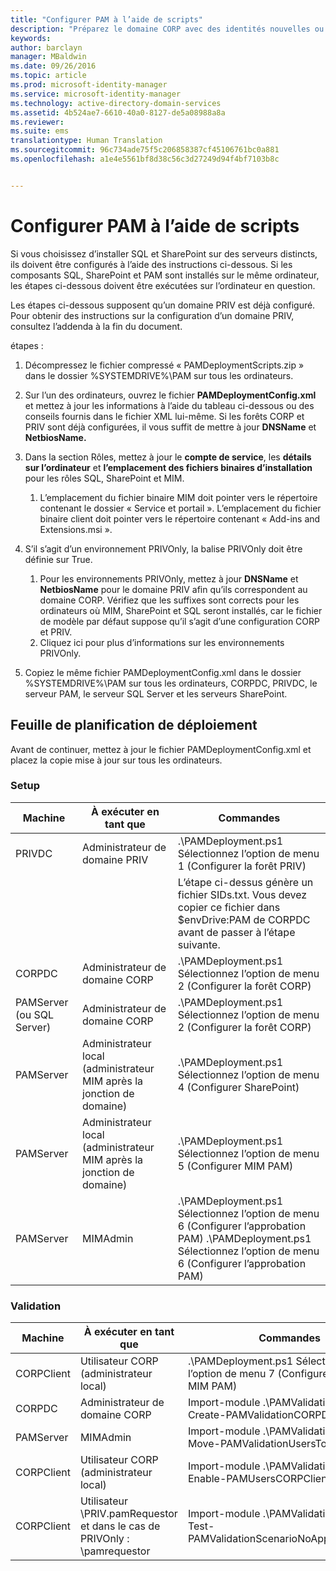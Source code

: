 ```yaml
---
title: "Configurer PAM à l’aide de scripts"
description: "Préparez le domaine CORP avec des identités nouvelles ou existantes à gérer avec Privileged Identity Manager à l’aide de scripts"
keywords: 
author: barclayn
manager: MBaldwin
ms.date: 09/26/2016
ms.topic: article
ms.prod: microsoft-identity-manager
ms.service: microsoft-identity-manager
ms.technology: active-directory-domain-services
ms.assetid: 4b524ae7-6610-40a0-8127-de5a08988a8a
ms.reviewer: 
ms.suite: ems
translationtype: Human Translation
ms.sourcegitcommit: 96c734ade75f5c206858387cf45106761bc0a881
ms.openlocfilehash: a1e4e5561bf8d38c56c3d27249d94f4bf7103b8c


---
```


# Configurer PAM à l’aide de scripts

Si vous choisissez d’installer SQL et SharePoint sur des serveurs distincts, ils doivent être configurés à l’aide des instructions ci-dessous. Si les composants SQL, SharePoint et PAM sont installés sur le même ordinateur, les étapes ci-dessous doivent être exécutées sur l’ordinateur en question.

Les étapes ci-dessous supposent qu’un domaine PRIV est déjà configuré. Pour obtenir des instructions sur la configuration d’un domaine PRIV, consultez l’addenda à la fin du document.

étapes :

1. Décompressez le fichier compressé « PAMDeploymentScripts.zip » dans le dossier %SYSTEMDRIVE%\PAM sur tous les ordinateurs.
2. Sur l’un des ordinateurs, ouvrez le fichier **PAMDeploymentConfig.xml** et mettez à jour les informations à l’aide du tableau ci-dessous ou des conseils fournis dans le fichier XML lui-même. Si les forêts CORP et PRIV sont déjà configurées, il vous suffit de mettre à jour **DNSName** et **NetbiosName.**
3. Dans la section Rôles, mettez à jour le **compte de service**, les **détails sur l’ordinateur** et **l’emplacement des fichiers binaires d’installation** pour les rôles SQL, SharePoint et MIM.
    1. L’emplacement du fichier binaire MIM doit pointer vers le répertoire contenant le dossier « Service et portail ». L’emplacement du fichier binaire client doit pointer vers le répertoire contenant « Add-ins and Extensions.msi ».

4. S’il s’agit d’un environnement PRIVOnly, la balise PRIVOnly doit être définie sur True.
    1. Pour les environnements PRIVOnly, mettez à jour **DNSName** et **NetbiosName** pour le domaine PRIV afin qu’ils correspondent au domaine CORP. Vérifiez que les suffixes sont corrects pour les ordinateurs où MIM, SharePoint et SQL seront installés, car le fichier de modèle par défaut suppose qu’il s’agit d’une configuration CORP et PRIV.
    2. Cliquez ici pour plus d’informations sur les environnements PRIVOnly.

5. Copiez le même fichier PAMDeploymentConfig.xml dans le dossier %SYSTEMDRIVE%\PAM sur tous les ordinateurs, CORPDC, PRIVDC, le serveur PAM, le serveur SQL Server et les serveurs SharePoint.


## Feuille de planification de déploiement

Avant de continuer, mettez à jour le fichier PAMDeploymentConfig.xml et placez la copie mise à jour sur tous les ordinateurs.

### Setup

|Machine   | À exécuter en tant que   |Commandes   |
|---|---|---|
|  PRIVDC |Administrateur de domaine PRIV   | .\PAMDeployment.ps1 Sélectionnez l’option de menu 1 (Configurer la forêt PRIV)   |
|   |   |  L’étape ci-dessus génère un fichier SIDs.txt. Vous devez copier ce fichier dans $envDrive:PAM de CORPDC avant de passer à l’étape suivante. |
| CORPDC  |Administrateur de domaine CORP   | .\PAMDeployment.ps1 Sélectionnez l’option de menu 2 (Configurer la forêt CORP)   |
| PAMServer (ou SQL Server)   |Administrateur de domaine CORP   |  .\PAMDeployment.ps1 Sélectionnez l’option de menu 2 (Configurer la forêt CORP)  |
|  PAMServer |  Administrateur local (administrateur MIM après la jonction de domaine) |  .\PAMDeployment.ps1 Sélectionnez l’option de menu 4 (Configurer SharePoint)  |
| PAMServer  | Administrateur local (administrateur MIM après la jonction de domaine)  | .\PAMDeployment.ps1 Sélectionnez l’option de menu 5 (Configurer MIM PAM)   |
|  PAMServer |MIMAdmin   | .\PAMDeployment.ps1 Sélectionnez l’option de menu 6 (Configurer l’approbation PAM) .\PAMDeployment.ps1 Sélectionnez l’option de menu 6 (Configurer l’approbation PAM) |

### Validation

|  Machine | À exécuter en tant que   | Commandes   |
|---|---|---|
| CORPClient  | Utilisateur CORP (administrateur local)  |   .\PAMDeployment.ps1 Sélectionnez l’option de menu 7 (Configurer le client MIM PAM)  |
| CORPDC  | Administrateur de domaine CORP   | Import-module .\PAMValidation.psm1 ; Create-PAMValidationCORPDCConfig   |
| PAMServer   | MIMAdmin  | Import-module .\PAMValidation.psm1 ; Move-PAMValidationUsersToPAM  |
| CORPClient  | Utilisateur CORP (administrateur local)   |   Import-module .\PAMValidation.psm1 ; Enable-PAMUsersCORPClientRemote |
|  CORPClient | <PRIV>Utilisateur \PRIV.pamRequestor et dans le cas de PRIVOnly : <CORP>\pamrequestor   | Import-module .\PAMValidation.psm1 ; Test-PAMValidationScenarioNoApprovalRequest  |



<!--HONumber=Sep16_HO4-->



